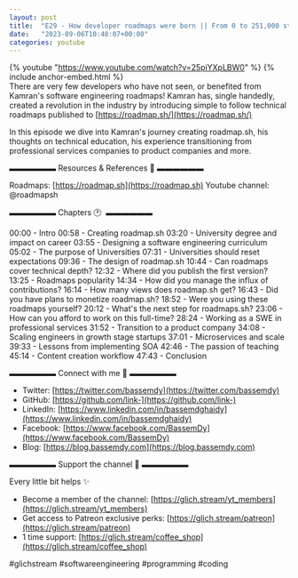 ```yaml
---
layout: post
title:  "E29 - How developer roadmaps were born || From 0 to 251,000 stars on GitHub"
date:   "2023-09-06T10:48:07+00:00"
categories: youtube
---
```

{% youtube  "https://www.youtube.com/watch?v=25piYXpLBW0" %}
{% include anchor-embed.html %}
<br />
There are very few developers who have not seen, or benefited from Kamran's software engineering roadmaps! Kamran has, single handedly, created a revolution in the industry by introducing simple to follow technical roadmaps published to [https://roadmap.sh/](https://roadmap.sh/)

In this episode we dive into Kamran's journey creating roadmap.sh, his thoughts on technical education, his experience transitioning from professional services companies to product companies and more.

▬▬▬▬▬▬ Resources &amp; References 📕 ▬▬▬▬▬▬

Roadmaps: [https://roadmap.sh](https://roadmap.sh)
Youtube channel: @roadmapsh 

▬▬▬▬▬▬ Chapters 🕐  ▬▬▬▬▬▬

00:00 - Intro
00:58 - Creating roadmap.sh 
03:20 - University degree and impact on career 
03:55 - Designing a software engineering curriculum 
05:02 - The purpose of Universities 
07:31 - Universities should reset expectations 
09:36 - The design of roadmap.sh 
10:44 - Can roadmaps cover technical depth? 
12:32 - Where did you publish the first version? 
13:25 - Roadmaps popularity 
14:34 - How did you manage the influx of contributions? 
16:14 - How many views does roadmap.sh get? 
16:43 - Did you have plans to monetize roadmap.sh? 
18:52 - Were you using these roadmaps yourself? 
20:12 - What's the next step for roadmaps.sh? 
23:06 - How can you afford to work on this full-time? 
28:24 - Working as a SWE in professional services 
31:52 - Transition to a product company 
34:08 - Scaling engineers in growth stage startups 
37:01 - Microservices and scale 
39:33 - Lessons from implementing SOA 
42:46 - The passion of teaching 
45:14 - Content creation workflow 
47:43 - Conclusion 

▬▬▬▬▬▬ Connect with me 👋 ▬▬▬▬▬▬

- Twitter: [https://twitter.com/bassemdy](https://twitter.com/bassemdy)
- GitHub: [https://github.com/link-](https://github.com/link-)
- LinkedIn: [https://www.linkedin.com/in/bassemdghaidy](https://www.linkedin.com/in/bassemdghaidy)
- Facebook: [https://www.facebook.com/BassemDy](https://www.facebook.com/BassemDy)
- Blog: [https://blog.bassemdy.com](https://blog.bassemdy.com)

▬▬▬▬▬▬ Support the channel 💜 ▬▬▬▬▬▬

Every little bit helps ✨
- Become a member of the channel: [https://glich.stream/yt_members](https://glich.stream/yt_members)
- Get access to Patreon exclusive perks: [https://glich.stream/patreon](https://glich.stream/patreon)
- 1 time support: [https://glich.stream/coffee_shop](https://glich.stream/coffee_shop)

#glichstream #softwareengineering #programming #coding
